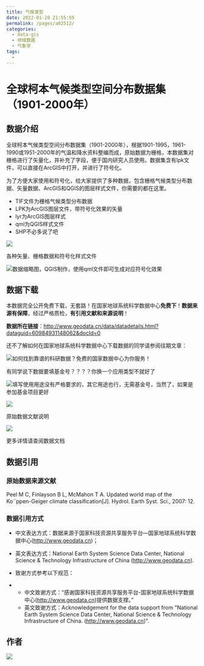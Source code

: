 ```yaml
---
title: 气候类型
date: 2022-01-28 21:55:55
permalink: /pages/a02512/
categories:
  - data-gis
  - 领域数据
  - 气象学
tags:
  - 
---
```

# 全球柯本气候类型空间分布数据集（1901-2000年） 

## 数据介绍

全球柯本气候类型空间分布数据集（1901-2000年），根据1901-1995，1961-1990或1951-2000年的气温和降水资料整编而成，原始数据为栅格，本数据集对栅格进行了矢量化，并补充了字段，便于国内研究人员使用。数据集含有lpk文件，可以直接在ArcGIS中打开，并进行了符号化。

为了方便大家使用和符号化，给大家提供了多种数据，包含栅格气候类型分布数据、矢量数据、ArcGIS和QGIS的图层样式文件，你需要的都在这里。

- TIF文件为栅格气候类型分布数据
- LPK为ArcGIS图层文件，带符号化效果的矢量
- lyr为ArcGIS图层样式
- qml为QGIS样式文件
- SHP不必多说了吧

![](https://gitee.com/kitmyfaceplease/image_upload/raw/master/image/20220128215714.png)

各种矢量、栅格数据和符号化样式文件

![](https://gitee.com/kitmyfaceplease/image_upload/raw/master/image/20220128215808.png)数据缩略图，QGIS制作，使用qml文件即可生成对应符号化效果

## 数据下载

本数据完全公开免费下载，无套路！在国家地球系统科学数据中心**免费下**！**数据来源有保障**，经过严格质检，**有引用文献和来源说明**！

**数据所在链接**：http://www.geodata.cn/data/datadetails.html?dataguid=60984931148062&docId=0

还不了解如何在国家地球系统科学数据中心下载数据的同学请参阅往期文章：

![](https://gitee.com/kitmyfaceplease/image_upload/raw/master/image/20220128215833.png)如何找到靠谱的科研数据？免费的国家数据中心为你服务！

有同学说下数据要填基金号？？？？你换一个应用类型不就好了

![](https://gitee.com/kitmyfaceplease/image_upload/raw/master/image/20220128215912.png)填写使用用途没有严格要求的，其它用途也行，无需基金号，当然了，如果是参加基金项目更好

![](https://gitee.com/kitmyfaceplease/image_upload/raw/master/image/20220128215941.png)

原始数据文献说明

![](https://gitee.com/kitmyfaceplease/image_upload/raw/master/image/20220128220009.png)

更多详情请查阅数据文档

## 数据引用

### 原始数据来源文献

Peel M C, Finlayson B L, McMahon T A. Updated world map of the Ko¨ppen-Geiger climate classiﬁcation[J]. Hydrol. Earth Syst. Sci., 2007: 12.

### 数据引用方式

- 中文表达方式：数据来源于国家科技资源共享服务平台—国家地球系统科学数据中心(http://www.geodata.cn)；

- 英文表达方式：National Earth System Science Data Center, National Science & Technology Infrastructure of China (http://www.geodata.cn).

- 致谢方式参考以下规范：

- - 中文致谢方式：“感谢国家科技资源共享服务平台-国家地球系统科学数据中心(http://www.geodata.cn)提供数据支撑。”
  - 英文致谢方式：Acknowledgement for the data support from "National Earth System Science Data Center, National Science & Technology Infrastructure of China. (http://www.geodata.cn)".

## 作者

![](https://gitee.com/kitmyfaceplease/image_upload/raw/master/img/202201281759734.png)